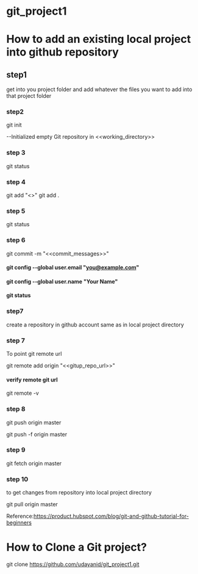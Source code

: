 
# git_project1

# How to add an  existing local project into github repository
## step1
get into you project folder and add whatever the files you want to add into that project folder

### step2
git init

--Initialized empty Git repository in <<working_directory>>

### step 3
git status

### step 4
git add "<<filename>>" 
git add .

### step 5
git status

### step 6
git commit -m "<<commit_messages>>"

  #### git config --global user.email "you@example.com"
  #### git config --global user.name "Your Name"
  #### git status

### step7 
create a repository in github account same as in local project directory

### step 7
To point git remote url

git remote add origin "<<gitup_repo_url>>"
 
 #### verify remote git url
 git remote -v
 
### step 8
git push origin master

git push -f origin master

### step 9
git fetch origin master

### step 10 
to get changes from repository into local project directory

git pull origin master




Reference:https://product.hubspot.com/blog/git-and-github-tutorial-for-beginners


# How to Clone a Git project?
git clone https://github.com/udayanid/git_project1.git



